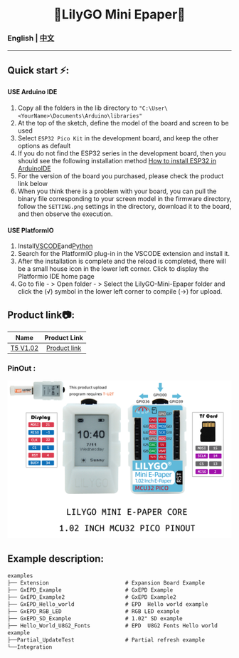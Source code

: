 
<h1 align = "center">🌟LilyGO Mini Epaper🌟</h1>

### English | [中文](docs/details_cn.md) 

--------------------------------------


<h2 align = "left">Quick start ⚡:</h2>

#### USE Arduino IDE


1. Copy all the folders in the lib directory to `"C:\User\<YourName>\Documents\Arduino\libraries"`
2. At the top of the sketch, define the model of the board and screen to be used 
3. Select `ESP32 Pico Kit` in the development board, and keep the other options as default
4. If you do not find the ESP32 series in the development board, then you should see the following installation method [How to install ESP32 in ArduinoIDE](https://github.com/espressif/arduino-esp32/blob/master/docs/arduino-ide/boards_manager.md)
5. For the version of the board you purchased, please check the product link below 
6. When you think there is a problem with your board, you can pull the binary file corresponding to your screen model in the firmware directory, follow the `SETTING.png` settings in the directory, download it to the board, and then observe the execution. 



#### USE PlatformIO

1. Install[VSCODE](https://code.visualstudio.com/)and[Python](https://www.python.org/)
2. Search for the PlatformIO plug-in in the VSCODE extension and install it.
3. After the installation is complete and the reload is completed, there will be a small house icon in the lower left corner. Click to display the Platformio IDE home page
4. Go to file - > Open folder - > Select the LilyGO-Mini-Epaper folder and click the (√) symbol in the lower left corner to compile (→) for upload.

<h2 align = "left">Product link📷:</h2>

|     Name     |                            Product  Link                             |
| :----------: | :------------------------------------------------------------------: |
| [T5 V1.02]() | [Product link](https://pt.aliexpress.com/item/1005002857956100.html) |

<h3 align = "left">PinOut :</h3>

![](image/MINI1.02CORE.jpg)


<h2 align = "left">Example description:</h2>

```
examples
├── Extension                        # Expansion Board Example
├── GxEPD_Example                    # GxEPD Example
├── GxEPD_Example2                   # GxEPD Example2
├── GxEPD_Hello_world                # EPD  Hello world example 
├── GxEPD_RGB_LED                    # RGB LED example 
├── GxEPD_SD_Example                 # 1.02" SD example 
├── Hello_World_U8G2_Fonts           # EPD  U8G2 Fonts Hello world example 
├──Partial_UpdateTest                # Partial refresh example 
└──Integration 
```


